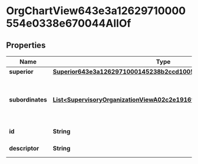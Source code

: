

# OrgChartView643e3a12629710000554e0338e670044AllOf


## Properties

| Name | Type | Description | Notes |
|------------ | ------------- | ------------- | -------------|
|**superior** | [**Superior643e3a1262971000145238b2ccd10059**](Superior643e3a1262971000145238b2ccd10059.md) |  |  [optional] |
|**subordinates** | [**List&lt;SupervisoryOrganizationViewA02c2e1916fa100009e137235f1f0018&gt;**](SupervisoryOrganizationViewA02c2e1916fa100009e137235f1f0018.md) | Contains the subordinate organizations that directly report to the organization. |  [optional] |
|**id** | **String** | Id of the instance |  [optional] |
|**descriptor** | **String** | A preview of the instance |  [optional] |



